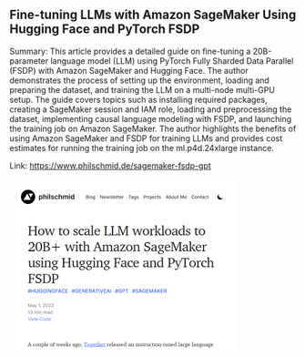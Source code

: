 ## Fine-tuning LLMs with Amazon SageMaker Using Hugging Face and PyTorch FSDP
Summary: This article provides a detailed guide on fine-tuning a 20B-parameter language model (LLM) using PyTorch Fully Sharded Data Parallel (FSDP) with Amazon SageMaker and Hugging Face. The author demonstrates the process of setting up the environment, loading and preparing the dataset, and training the LLM on a multi-node multi-GPU setup. The guide covers topics such as installing required packages, creating a SageMaker session and IAM role, loading and preprocessing the dataset, implementing causal language modeling with FSDP, and launching the training job on Amazon SageMaker. The author highlights the benefits of using Amazon SageMaker and FSDP for training LLMs and provides cost estimates for running the training job on the ml.p4d.24xlarge instance.

Link: https://www.philschmid.de/sagemaker-fsdp-gpt

<img src="/img/6f0aaca3-7ad7-4c9b-8b68-dcd9ced9affe.png" width="400" />
<br/><br/>
